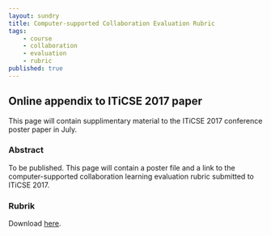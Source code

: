 ```yaml
---
layout: sundry
title: Computer-supported Collaboration Evaluation Rubric
tags:
    - course
    - collaboration
    - evaluation
    - rubric
published: true
---
```


##  Online appendix to ITiCSE 2017 paper
This page will contain supplimentary material to the ITiCSE 2017 conference poster paper in July.

### Abstract
To be published. This page will contain a poster file and a link to the computer-supported collaboration learning evaluation rubric submitted to ITiCSE 2017.

### Rubrik
Download [here](/assets/PDFs/2017-iticse-rubric-knutas.pdf).
